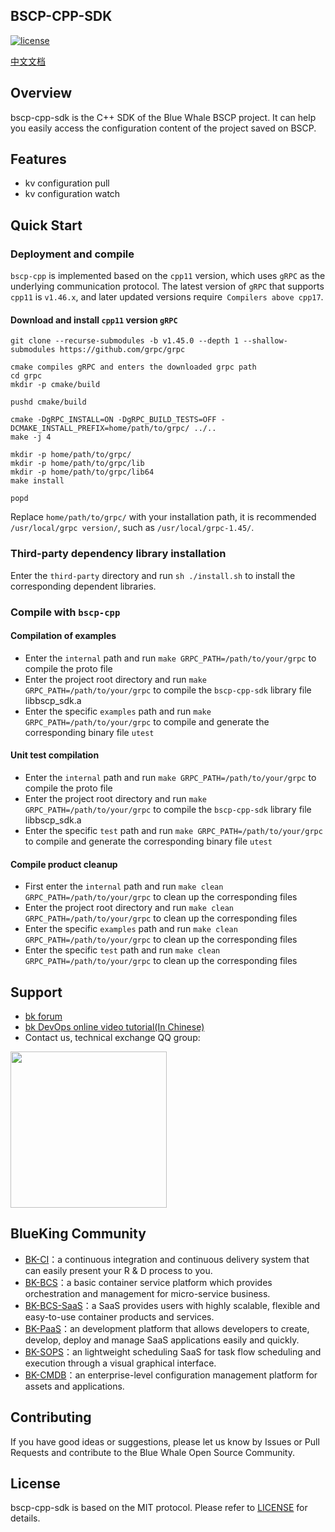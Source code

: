 ## BSCP-CPP-SDK

[![license](https://img.shields.io/badge/license-MIT-brightgreen.svg?style=flat)]()

[中文文档](./readme.md)

## Overview

bscp-cpp-sdk is the C++ SDK of the Blue Whale BSCP project. It can help you easily access the configuration content of the project saved on BSCP.

## Features

- kv configuration pull
- kv configuration watch

## Quick Start

### Deployment and compile

`bscp-cpp` is implemented based on the `cpp11` version, which uses `gRPC` as the underlying communication protocol. The latest version of `gRPC` that supports `cpp11` is `v1.46.x`, and later updated versions require` Compilers above cpp17`.

#### Download and install `cpp11` version `gRPC`

```shell
git clone --recurse-submodules -b v1.45.0 --depth 1 --shallow-submodules https://github.com/grpc/grpc

cmake compiles gRPC and enters the downloaded grpc path
cd grpc
mkdir -p cmake/build

pushd cmake/build

cmake -DgRPC_INSTALL=ON -DgRPC_BUILD_TESTS=OFF -DCMAKE_INSTALL_PREFIX=home/path/to/grpc/ ../..
make -j 4

mkdir -p home/path/to/grpc/
mkdir -p home/path/to/grpc/lib
mkdir -p home/path/to/grpc/lib64
make install

popd
```
Replace `home/path/to/grpc/` with your installation path, it is recommended `/usr/local/grpc version/`, such as `/usr/local/grpc-1.45/`.

### Third-party dependency library installation

Enter the `third-party` directory and run `sh ./install.sh` to install the corresponding dependent libraries.

### Compile with `bscp-cpp`

#### Compilation of examples

* Enter the `internal` path and run `make GRPC_PATH=/path/to/your/grpc` to compile the proto file
* Enter the project root directory and run `make GRPC_PATH=/path/to/your/grpc` to compile the `bscp-cpp-sdk` library file libbscp_sdk.a
* Enter the specific `examples` path and run `make GRPC_PATH=/path/to/your/grpc` to compile and generate the corresponding binary file `utest`

#### Unit test compilation

* Enter the `internal` path and run `make GRPC_PATH=/path/to/your/grpc` to compile the proto file
* Enter the project root directory and run `make GRPC_PATH=/path/to/your/grpc` to compile the `bscp-cpp-sdk` library file libbscp_sdk.a
* Enter the specific `test` path and run `make GRPC_PATH=/path/to/your/grpc` to compile and generate the corresponding binary file `utest`

#### Compile product cleanup

* First enter the `internal` path and run `make clean GRPC_PATH=/path/to/your/grpc` to clean up the corresponding files
* Enter the project root directory and run `make clean GRPC_PATH=/path/to/your/grpc` to clean up the corresponding files
* Enter the specific `examples` path and run `make clean GRPC_PATH=/path/to/your/grpc` to clean up the corresponding files
* Enter the specific `test` path and run `make clean GRPC_PATH=/path/to/your/grpc` to clean up the corresponding files

## Support

- [bk forum](https://bk.tencent.com/s-mart/community)
- [bk DevOps online video tutorial(In Chinese)](https://cloud.tencent.com/developer/edu/major-100008)
- Contact us, technical exchange QQ group:

<img src="https://github.com/Tencent/bk-PaaS/raw/master/docs/resource/img/bk_qq_group.png" width="250" hegiht="250" align=center />

## BlueKing Community

- [BK-CI](https://github.com/Tencent/bk-ci)：a continuous integration and continuous delivery system that can easily present your R & D process to you.
- [BK-BCS](https://github.com/Tencent/bk-bcs)：a basic container service platform which provides orchestration and management for micro-service business.
- [BK-BCS-SaaS](https://github.com/Tencent/bk-bcs-saas)：a SaaS provides users with highly scalable, flexible and easy-to-use container products and services.
- [BK-PaaS](https://github.com/Tencent/bk-PaaS)：an development platform that allows developers to create, develop, deploy and manage SaaS applications easily and quickly.
- [BK-SOPS](https://github.com/Tencent/bk-sops)：an lightweight scheduling SaaS  for task flow scheduling and execution through a visual graphical interface.
- [BK-CMDB](https://github.com/Tencent/bk-cmdb)：an enterprise-level configuration management platform for assets and applications.

## Contributing

If you have good ideas or suggestions, please let us know by Issues or Pull Requests and contribute to the Blue Whale Open Source Community.

## License

bscp-cpp-sdk is based on the MIT protocol. Please refer to [LICENSE](./LICENSE.txt) for details.